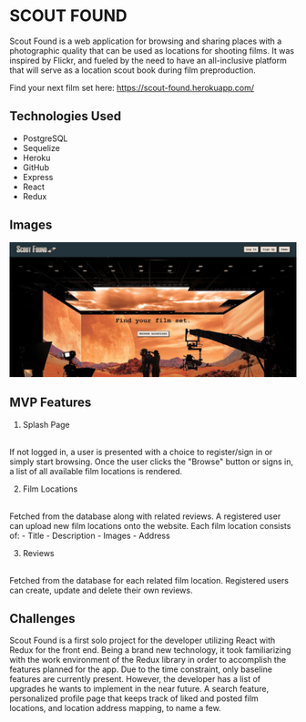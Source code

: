 # SCOUT FOUND
Scout Found is a web application for browsing and sharing places with a photographic quality that can be used as locations for shooting films. It was inspired by Flickr, and fueled by the need to have an all-inclusive platform that will serve as a location scout book during film preproduction.

Find your next film set here: https://scout-found.herokuapp.com/

## Technologies Used
- PostgreSQL
- Sequelize
- Heroku
- GitHub
- Express
- React
- Redux

## Images

![alt text](https://github.com/ukiukica/scout-found_solo_project/blob/main/frontend/public/ScoutFound_Screenshot-1.jpg)

## MVP Features
1. Splash Page
<br>
If not logged in, a user is presented with a choice to register/sign in or simply start browsing.
Once the user clicks the "Browse" button or signs in, a list of all available film locations is rendered.

2. Film Locations
<br>
Fetched from the database along with related reviews.
A registered user can upload new film locations onto the website.
Each film location consists of:
- Title
- Description
- Images
- Address

3. Reviews
<br>
Fetched from the database for each related film location. Registered users can create, update and delete their own reviews.

## Challenges
Scout Found is a first solo project for the developer utilizing React with Redux for the front end. Being a brand new technology, it took familiarizing with the work environment of the Redux library in order to accomplish the features planned for the app. Due to the time constraint, only baseline features are currently present. However, the developer has a list of upgrades he wants to implement in the near future. A search feature, personalized profile page that keeps track of liked and posted film locations, and location address mapping, to name a few.
